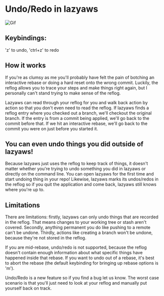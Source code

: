 # Undo/Redo in lazyaws

![Gif](../../assets/undo2.gif)

## Keybindings:
'z' to undo, 'ctrl+z' to redo

## How it works

If you're as clumsy as me you'll probably have felt the pain of botching an interactive rebase or doing a hard reset onto the wrong commit. Luckily, the reflog allows you to trace your steps and make things right again, but I personally can't stand trying to make sense of the reflog.

Lazyaws can read through your reflog for you and walk back action by action so that you don't even need to read the reflog. If lazyaws finds a reflog entry where you checked out a branch, we'll checkout the original branch. If the entry is from a commit being applied, we'll go back to the commit before that. If we hit an interactive rebase, we'll go back to the commit you were on just before you started it.

## You can even undo things you did outside of lazyaws!

Because lazyaws just uses the reflog to keep track of things, it doesn't matter whether you're trying to undo something you did in lazyaws or directly on the command line. You can open lazyaws for the first time and start undoing thing in your repo! Likewise, lazyaws marks its undos/redos in the reflog so if you quit the application and come back, lazyaws still knows where you're up to.

## Limitations

There are limitations: firstly, lazyaws can only undo things that are recorded in the reflog. That means changes to your working tree or stash aren't covered. Secondly, anything permanent you do like pushing to a remote can't be undone. Thirdly, actions like creating a branch won't be undone, because they're not stored in the reflog.

If you are mid-rebase, undo/redo is not supported, because the reflog doesn't contain enough information about what specific things have happened inside that rebase. If you want to undo out of a rebase, it's best to abort the rebase (the default keybinding for bringing up rebase options is 'm').

Undo/Redo is a new feature so if you find a bug let us know. The worst case scenario is that you'll just need to look at your reflog and manually put yourself back on track.
